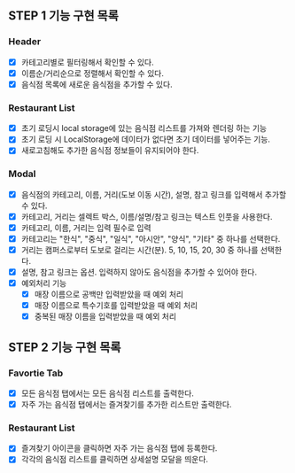 ## STEP 1 기능 구현 목록

### Header

- [x] 카테고리별로 필터링해서 확인할 수 있다.
- [x] 이름순/거리순으로 정렬해서 확인할 수 있다.
- [x] 음식점 목록에 새로운 음식점을 추가할 수 있다.

### Restaurant List

- [x] 초기 로딩시 local storage에 있는 음식점 리스트를 가져와 렌더링 하는 기능
- [x] 초기 로딩 시 LocalStorage에 데이터가 없다면 초기 데이터를 넣어주는 기능.
- [x] 새로고침해도 추가한 음식점 정보들이 유지되어야 한다.

### Modal

- [x] 음식점의 카테고리, 이름, 거리(도보 이동 시간), 설명, 참고 링크를 입력해서 추가할 수 있다.
- [x] 카테고리, 거리는 셀렉트 박스, 이름/설명/참고 링크는 텍스트 인풋을 사용한다.
- [x] 카테고리, 이름, 거리는 입력 필수로 입력
- [x] 카테고리는 "한식", "중식", "일식", "아시안", "양식", "기타" 중 하나를 선택한다.
- [x] 거리는 캠퍼스로부터 도보로 걸리는 시간(분). 5, 10, 15, 20, 30 중 하나를 선택한다.
- [x] 설명, 참고 링크는 옵션. 입력하지 않아도 음식점을 추가할 수 있어야 한다.
- [x] 예외처리 기능
  - [x] 매장 이름으로 공백만 입력받았을 때 예외 처리
  - [x] 매장 이름으로 특수기호를 입력받았을 때 예외 처리
  - [x] 중복된 매장 이름을 입력받았을 때 예외 처리

## STEP 2 기능 구현 목록

### Favortie Tab

- [x] 모든 음식점 탭에서는 모든 음식점 리스트를 출력한다.
- [x] 자주 가는 음식점 탭에서는 즐겨찾기를 추가한 리스트만 출력한다.

### Restaurant List

- [x] 즐겨찾기 아이콘을 클릭하면 자주 가는 음식점 탭에 등록한다.
- [x] 각각의 음식점 리스트를 클릭하면 상세설명 모달을 띄운다.
